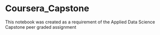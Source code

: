 # Coursera_Capstone
This notebook was created as a requirement of the Applied Data Science Capstone peer graded assignment
